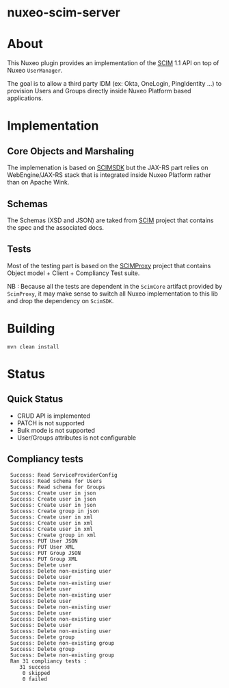 nuxeo-scim-server
=================

# About

This Nuxeo plugin provides an implementation of the [SCIM](http://www.simplecloud.info/) 1.1 API on top of Nuxeo `UserManager`.

The goal is to allow a third party IDM (ex: Okta, OneLogin, PingIdentity ...) to provision Users and Groups directly inside Nuxeo Platform based applications.

# Implementation

## Core Objects and Marshaling

The implemenation is based on [SCIMSDK](https://code.google.com/p/scimsdk/) but the JAX-RS part relies on WebEngine/JAX-RS stack that is integrated inside Nuxeo Platform rather than on Apache Wink.

## Schemas

The Schemas (XSD and JSON) are taked from [SCIM](http://scim.googlecode.com/svn/trunk) project that contains the spec and the associated docs.

## Tests

Most of the testing part is based on the [SCIMProxy](http://scimproxy.googlecode.com/svn) project that contains Object model + Client + Compliancy Test suite.

NB : Because all the tests are dependent in the `ScimCore` artifact provided by `ScimProxy`, it may make sense to switch all Nuxeo implementation to this lib and drop the dependency on `ScimSDK`.

# Building

    mvn clean install

# Status

## Quick Status

 - CRUD API is implemented
 - PATCH is not supported 
 - Bulk mode is not supported 
 - User/Groups attributes is not configurable

## Compliancy tests

     Success: Read ServiceProviderConfig
     Success: Read schema for Users
     Success: Read schema for Groups
     Success: Create user in json
     Success: Create user in json
     Success: Create user in json
     Success: Create group in json
     Success: Create user in xml
     Success: Create user in xml
     Success: Create user in xml
     Success: Create group in xml
     Success: PUT User JSON
     Success: PUT User XML
     Success: PUT Group JSON
     Success: PUT Group XML
     Success: Delete user
     Success: Delete non-existing user
     Success: Delete user
     Success: Delete non-existing user
     Success: Delete user
     Success: Delete non-existing user
     Success: Delete user
     Success: Delete non-existing user
     Success: Delete user
     Success: Delete non-existing user
     Success: Delete user
     Success: Delete non-existing user
     Success: Delete group
     Success: Delete non-existing group
     Success: Delete group
     Success: Delete non-existing group
     Ran 31 compliancy tests : 
        31 success 
         0 skipped 
         0 failed 




